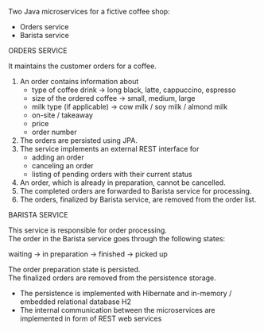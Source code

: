 Two Java microservices for a fictive coffee shop: 
- Orders service
- Barista service

ORDERS SERVICE

It maintains the customer orders for a coffee. 

1. An order contains information about 
   - type of coffee drink -> long black, latte, cappuccino, espresso
   - size of the ordered coffee -> small, medium, large
   - milk type (if applicable) -> cow milk / soy milk / almond milk
   - on-site / takeaway
   - price
   - order number
2. The orders are persisted using JPA.
3. The service implements an external REST interface for
   - adding an order
   - canceling an order
   - listing of pending orders with their current status
4. An order, which is already in preparation, cannot be cancelled. 
5. The completed orders are forwarded to Barista service for processing.
6. The orders, finalized by Barista service, are removed from the order list.
	
BARISTA SERVICE

This service is responsible for order processing.  
The order in the Barista service goes through the following states: 

waiting -> in preparation -> finished -> picked up
	
The order preparation state is persisted.  
The finalized orders are removed from the persistence storage.

- The persistence is implemented with Hibernate and in-memory / embedded relational database H2
- The internal communication between the microservices are implemented in form of REST web services
